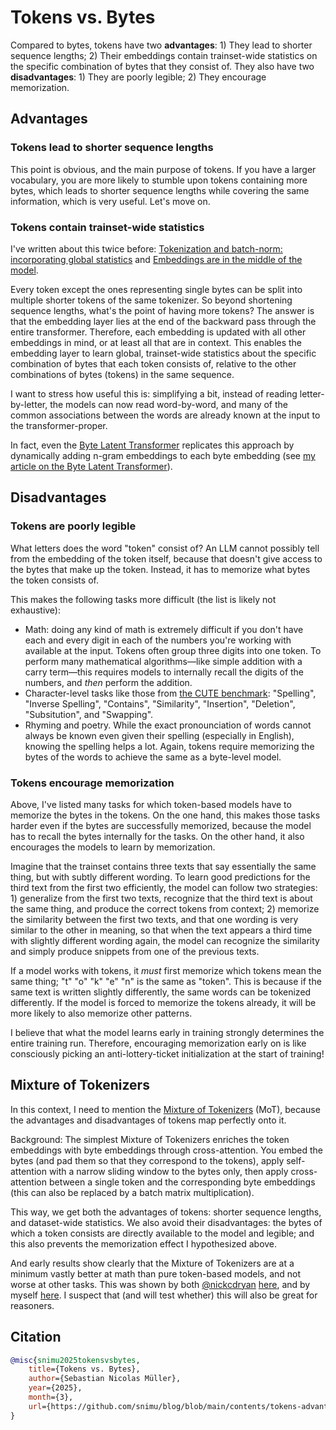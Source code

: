 # Tokens vs. Bytes

Compared to bytes, tokens have two **advantages**: 1) They lead to shorter sequence lengths; 2) Their embeddings contain trainset-wide statistics on the specific combination of bytes that they consist of. They also have two **disadvantages**: 1) They are poorly legible; 2) They encourage memorization.

## Advantages

### Tokens lead to shorter sequence lengths

This point is obvious, and the main purpose of tokens. If you have a larger vocabulary, you are more likely to stumble upon tokens containing more bytes, which leads to shorter sequence lengths while covering the same information, which is very useful. Let's move on.

### Tokens contain trainset-wide statistics

I've written about this twice before: [Tokenization and batch-norm: incorporating global statistics](https://github.com/snimu/blog/blob/main/contents/tokenization-and-batchnorm/tokenization-and-batchnorm.md) and [Embeddings are in the middle of the model](https://github.com/snimu/blog/blob/main/contents/embeddings-thoughts/article.md).

Every token except the ones representing single bytes can be split into multiple shorter tokens of the same tokenizer. So beyond shortening sequence lengths, what's the point of having more tokens? The answer is that the embedding layer lies at the end of the backward pass through the entire transformer. Therefore, each embedding is updated with all other embeddings in mind, or at least all that are in context. This enables the embedding layer to learn global, trainset-wide statistics about the specific combination of bytes that each token consists of, relative to the other combinations of bytes (tokens) in the same sequence.

I want to stress how useful this is: simplifying a bit, instead of reading letter-by-letter, the models can now read word-by-word, and many of the common associations between the words are already known at the input to the transformer-proper.

In fact, even the [Byte Latent Transformer](https://arxiv.org/abs/2412.09871) replicates this approach by dynamically adding n-gram embeddings to each byte embedding (see [my article on the Byte Latent Transformer](https://github.com/snimu/blog/blob/main/contents/byte-latent-transformer/article.md)).

## Disadvantages

### Tokens are poorly legible

What letters does the word "token" consist of? An LLM cannot possibly tell from the embedding of the token itself, because that doesn't give access to the bytes that make up the token. Instead, it has to memorize what bytes the token consists of.

This makes the following tasks more difficult (the list is likely not exhaustive):

- Math: doing any kind of math is extremely difficult if you don't have each and every digit in each of the numbers you're working with available at the input. Tokens often group three digits into one token. To perform many mathematical algorithms&mdash;like simple addition with a carry term&mdash;this requires models to internally recall the digits of the numbers, and *then* perform the addition.
- Character-level tasks like those from [the CUTE benchmark](https://arxiv.org/abs/2409.15452): "Spelling", "Inverse Spelling", "Contains", "Similarity", "Insertion", "Deletion", "Subsitution", and "Swapping".
- Rhyming and poetry. While the exact pronounciation of words cannot always be known even given their spelling (especially in English), knowing the spelling helps a lot. Again, tokens require memorizing the bytes of the words to achieve the same as a byte-level model.

### Tokens encourage memorization

Above, I've listed many tasks for which token-based models have to memorize the bytes in the tokens. On the one hand, this makes those tasks harder even if the bytes are successfully memorized, because the model has to recall the bytes internally for the tasks. On the other hand, it also encourages the models to learn by memorization.

Imagine that the trainset contains three texts that say essentially the same thing, but with subtly different wording. To learn good predictions for the third text from the first two efficiently, the model can follow two strategies: 1) generalize from the first two texts, recognize that the third text is about the same thing, and produce the correct tokens from context; 2) memorize the similarity between the first two texts, and that one wording is very similar to the other in meaning, so that when the text appears a third time with slightly different wording again, the model can recognize the similarity and simply produce snippets from one of the previous texts.

If a model works with tokens, it *must* first memorize which tokens mean the same thing; "t" "o" "k" "e" "n" is the same as "token". This is because if the same text is written slightly differently, the same words can be tokenized differently. If the model is forced to memorize the tokens already, it will be more likely to also memorize other patterns.

I believe that what the model learns early in training strongly determines the entire training run. Therefore, encouraging memorization early on is like consciously picking an anti-lottery-ticket initialization at the start of training!

## Mixture of Tokenizers

In this context, I need to mention the [Mixture of Tokenizers](https://github.com/snimu/blog/blob/main/contents/fixing-tokenization/README.md) (MoT), because the advantages and disadvantages of tokens map perfectly onto it.

Background: The simplest Mixture of Tokenizers enriches the token embeddings with byte embeddings through cross-attention. You embed the bytes (and pad them so that they correspond to the tokens), apply self-attention with a narrow sliding window to the bytes only, then apply cross-attention between a single token and the corresponding byte embeddings (this can also be replaced by a batch matrix multiplication).

This way, we get both the advantages of tokens: shorter sequence lengths, and dataset-wide statistics. We also avoid their disadvantages: the bytes of which a token consists are directly available to the model and legible; and this also prevents the memorization effect I hypothesized above.

And early results show clearly that the Mixture of Tokenizers are at a minimum vastly better at math than pure token-based models, and not worse at other tasks. This was shown by both [@nickcdryan](https://x.com/nickcdryan) [here](https://x.com/nickcdryan/status/1884298932001595529), and by myself [here](https://github.com/snimu/blog/blob/main/contents/mixture-of-tokenizers-math/article.md). I suspect that (and will test whether) this will also be great for reasoners.

## Citation

```bibtex
@misc{snimu2025tokensvsbytes,
    title={Tokens vs. Bytes},
    author={Sebastian Nicolas Müller},
    year={2025},
    month={3},
    url={https://github.com/snimu/blog/blob/main/contents/tokens-advantages-and-disadvantages/article.md}
}
```
